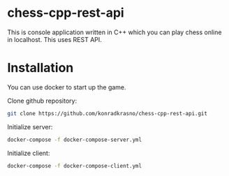 # chess-cpp-rest-api

This is console application written in C++ which you can play chess online in localhost. This uses REST API.

# Installation

You can use docker to start up the game.

Clone github repository:
```bash
git clone https://github.com/konradkrasno/chess-cpp-rest-api.git
```

Initialize server:
```bash
docker-compose -f docker-compose-server.yml
```
Initialize client:
```bash
docker-compose -f docker-compose-client.yml
```
